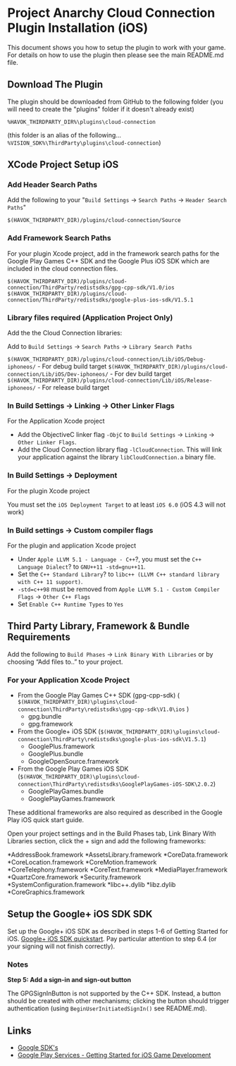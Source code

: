 # Project Anarchy Cloud Connection Plugin Installation (iOS)

This document shows you how to setup the plugin to work with your game. For details on how to use the plugin then please see the main README.md file.

## Download The Plugin

The plugin should be downloaded from GitHub to the following folder (you will need to create the "plugins" folder if it doesn't already exist)

`%HAVOK_THIRDPARTY_DIR%\plugins\cloud-connection`

(this folder is an alias of the following... `%VISION_SDK%\ThirdParty\plugins\cloud-connection`)

## XCode Project Setup iOS

### Add Header Search Paths
Add the following to your "`Build Settings` -> `Search Paths` -> `Header Search Paths`"

`$(HAVOK_THIRDPARTY_DIR)/plugins/cloud-connection/Source`

### Add Framework Search Paths

For your plugin Xcode project, add in the framework search paths for the Google Play Games C++ SDK and the Google Plus iOS SDK which are included in the cloud connection files.

`$(HAVOK_THIRDPARTY_DIR)/plugins/cloud-connection/ThirdParty/redistsdks/gpg-cpp-sdk/V1.0/ios`
`$(HAVOK_THIRDPARTY_DIR)/plugins/cloud-connection/ThirdParty/redistsdks/google-plus-ios-sdk/V1.5.1`

### Library files required (Application Project Only)

Add the the Cloud Connection libraries:

Add to `Build Settings` -> `Search Paths` -> `Library Search Paths` 

`$(HAVOK_THIRDPARTY_DIR)/plugins/cloud-connection/Lib/iOS/Debug-iphoneos/` - For debug build target
`$(HAVOK_THIRDPARTY_DIR)/plugins/cloud-connection/Lib/iOS/Dev-iphoneos/` - For dev build target
`$(HAVOK_THIRDPARTY_DIR)/plugins/cloud-connection/Lib/iOS/Release-iphoneos/` - For release build target

### In Build Settings -> Linking -> Other Linker Flags

For the Application Xcode project

* Add the ObjectiveC linker flag `-ObjC` to `Build Settings` -> `Linking` -> `Other Linker Flags`.
* Add the Cloud Connection library flag `-lCloudConnection`. This will link your application against the library `libCloudConnection.a` binary file.

 
### In Build Settings -> Deployment

For the plugin Xcode project

You must set the `iOS Deployment Target` to at least `iOS 6.0` (iOS 4.3 will not work)

### In Build settings -> Custom compiler flags

For the plugin and application Xcode project

* Under `Apple LLVM 5.1 - Language - C++`?, you must set the `C++ Language Dialect`? to `GNU++11 -std=gnu++11`.
* Set the `C++ Standard Library`? to `libc++ (LLVM C++ standard library with C++ 11 support)`.
* `-std=c++98` must be removed from `Apple LLVM 5.1 - Custom Compiler Flags` -> `Other C++ Flags`
* Set `Enable C++ Runtime Types` to `Yes`

## Third Party Library, Framework & Bundle Requirements

Add the following to `Build Phases` -> `Link Binary With Libraries` or by choosing “Add files to..” to your project.

### For your Application Xcode Project

* From the Google Play Games C++ SDK (gpg-cpp-sdk) ( `$(HAVOK_THIRDPARTY_DIR)\plugins\cloud-connection\ThirdParty\redistsdks\gpg-cpp-sdk\V1.0\ios` )
  * gpg.bundle
  * gpg.framework
* From the Google+ iOS SDK (`$(HAVOK_THIRDPARTY_DIR)\plugins\cloud-connection\ThirdParty\redistsdks\google-plus-ios-sdk\V1.5.1`)
  * GooglePlus.framework
  * GooglePlus.bundle
  * GoogleOpenSource.framework
* From the Google Play Games iOS SDK (`$(HAVOK_THIRDPARTY_DIR)\plugins\cloud-connection\ThirdParty\redistsdks\GooglePlayGames-iOS-SDK\2.0.2`)
  * GooglePlayGames.bundle
  * GooglePlayGames.framework


These additional frameworks are also required as described in the Google Play iOS quick start guide.

Open your project settings and in the Build Phases tab, Link Binary With Libraries section, click the + sign and add the following frameworks:

*AddressBook.framework
*AssetsLibrary.framework
*CoreData.framework
*CoreLocation.framework
*CoreMotion.framework
*CoreTelephony.framework
*CoreText.framework
*MediaPlayer.framework
*QuartzCore.framework
*Security.framework
*SystemConfiguration.framework
*libc++.dylib
*libz.dylib
*CoreGraphics.framework	


## Setup the Google+ iOS SDK SDK
Set up the Google+ iOS SDK as described in steps 1-6 of Getting Started for iOS. [Google+ iOS SDK quickstart](https://developers.google.com/games/services/ios/quickstart). Pay particular attention to step 6.4 (or your signing will not finish correctly).

### Notes

**Step 5: Add a sign-in and sign-out button** 

The GPGSignInButton is not supported by the C++ SDK. Instead, a button should be created with other mechanisms; clicking the button should trigger authentication (using `BeginUserInitiatedSignIn()` see README.md).

## Links

* [Google SDK's](https://developers.google.com/games/services/downloads/)
* [Google Play Services - Getting Started for iOS Game Development](https://developers.google.com/games/services/ios/quickstart)
